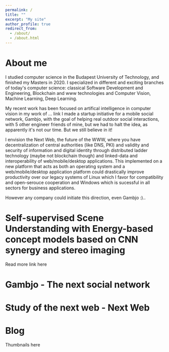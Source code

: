 ```yaml
---
permalink: /
title: ""
excerpt: "My site"
author_profile: true
redirect_from: 
  - /about/
  - /about.html
---
```


About me
======
I studied computer science in the Budapest University of Technology, and finished my Masters in 2020. I specialized in different and exciting branches of today's computer science: classical Software Development and Engineering, Blockchain and www technologies and Computer Vision, Machine Learning, Deep Learning.

My recent work has been focused on artifical intelligence in computer vision in my work of ... link
I made a startup initiative for a mobile social network, Gambjo, with the goal of helping real outdoor social interactions, with 5 other engineer friends of mine, but we had to halt the idea, as apparently it's not our time. But we still believe in it!

I envision the Next Web, the future of the WWW, where you have decentralization of central authorities (like DNS, PKI) and validity and security of information and digital identity through distributed ladder technology (maybe not blockchain though) and linked-data and interoperability of web/mobile/desktop applications. This implemented on a new platform that acts as both an operating system and a web/mobile/desktop application platform could drastically improve productivity over our legacy systems of Linux which I favor for compatibility and open-serouce cooperation and Windows which is sucessful in all sectors for business applications.

However any company could initiate this direction, even Gambjo :)..

Self-supervised Scene Understanding with Energy-based concept models based on CNN synergy and stereo imaging
======

Read more link here

Gambjo - The next social network
======


Study of the next web - Next Web
======

Blog
======
Thumbnails here
